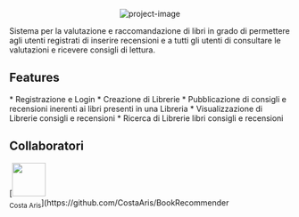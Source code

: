 <p align="center"><img src="https://socialify.git.ci/Andrea-Riva/BookRecommender/image?language=1&name=1&owner=1&pattern=Solid&stargazers=1&theme=Dark" alt="project-image"></p>

<p id="description">Sistema per la valutazione e raccomandazione di libri in grado di permettere agli utenti registrati di inserire recensioni e a tutti gli utenti di consultare le valutazioni e ricevere consigli di lettura.</p>

  
  
<h2>Features</h2>
*   Registrazione e Login
*   Creazione di Librerie
*   Pubblicazione di consigli e recensioni inerenti ai libri presenti in una Libreria
*   Visualizzazione di Librerie consigli e recensioni
*   Ricerca di Librerie libri consigli e recensioni

<h2>Collaboratori</h2>
[<img src="https://github.com/https://github.com/CostaAris.png" width="60px;"/><br /><sub><ahref="https://github.com/CostaAris}">Costa Aris</a></sub>](https://github.com/CostaAris/BookRecommender
